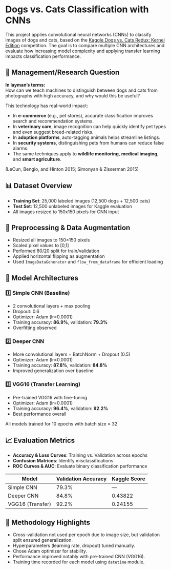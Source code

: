 # Dogs vs. Cats Classification with CNNs

This project applies convolutional neural networks (CNNs) to classify images of dogs and cats, based on the [Kaggle Dogs vs. Cats Redux: Kernel Edition](https://www.kaggle.com/competitions/dogs-vs-cats-redux-kernels-edition) competition. The goal is to compare multiple CNN architectures and evaluate how increasing model complexity and applying transfer learning impacts classification performance.

## 🧠 Management/Research Question

**In layman’s terms:**  
How can we teach machines to distinguish between dogs and cats from photographs with high accuracy, and why would this be useful?

This technology has real-world impact:
- In **e-commerce** (e.g., pet stores), accurate classification improves search and recommendation systems.
- In **veterinary care**, image recognition can help quickly identify pet types and even suggest breed-related risks.
- In **adoption platforms**, auto-tagging animals helps streamline listings.
- In **security systems**, distinguishing pets from humans can reduce false alarms.
- The same techniques apply to **wildlife monitoring**, **medical imaging**, and **smart agriculture**.

(LeCun, Bengio, and Hinton 2015; Simonyan & Zisserman 2015)

## 📊 Dataset Overview

- **Training Set**: 25,000 labeled images (12,500 dogs + 12,500 cats)
- **Test Set**: 12,500 unlabeled images for Kaggle evaluation
- All images resized to 150x150 pixels for CNN input

## 🧰 Preprocessing & Data Augmentation

- Resized all images to 150×150 pixels
- Scaled pixel values to [0,1]
- Performed 80/20 split for train/validation
- Applied horizontal flipping as augmentation
- Used `ImageDataGenerator` and `flow_from_dataframe` for efficient loading

## 🧪 Model Architectures

### 1️⃣ Simple CNN (Baseline)
- 2 convolutional layers + max pooling
- Dropout: 0.6
- Optimizer: Adam (lr=0.0001)
- Training accuracy: **86.9%**, validation: **79.3%**
- Overfitting observed

### 2️⃣ Deeper CNN
- More convolutional layers + BatchNorm + Dropout (0.5)
- Optimizer: Adam (lr=0.0001)
- Training accuracy: **87.8%**, validation: **84.8%**
- Improved generalization over baseline

### 3️⃣ VGG16 (Transfer Learning)
- Pre-trained VGG16 with fine-tuning
- Optimizer: Adam (lr=0.0001)
- Training accuracy: **96.4%**, validation: **92.2%**
- Best performance overall

All models trained for 10 epochs with batch size = 32

## 📈 Evaluation Metrics

- **Accuracy & Loss Curves**: Training vs. Validation across epochs
- **Confusion Matrices**: Identify misclassifications
- **ROC Curves & AUC**: Evaluate binary classification performance

| Model            | Validation Accuracy | Kaggle Score |
|------------------|---------------------|--------------|
| Simple CNN       | 79.3%               | —            |
| Deeper CNN       | 84.8%               | 0.43822      |
| VGG16 (Transfer) | 92.2%               | 0.24155      |


## 🧪 Methodology Highlights

- Cross-validation not used per epoch due to image size, but validation split ensured generalization.
- Hyperparameters (learning rate, dropout) tuned manually.
- Chose Adam optimizer for stability.
- Performance improved notably with pre-trained CNN (VGG16).
- Training time recorded for each model using `datetime` module.
